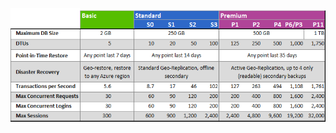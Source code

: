 ![Livelli di servizio e Livelli della prestazione](./media/sql-database-service-tiers-table/sql-database-service-tiers-table.png)

<!---HONumber=AcomDC_0615_2016-->